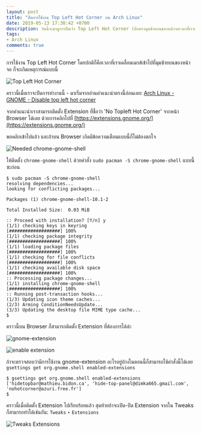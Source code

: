 ```yaml
---
layout: post
title: "ปิดการใช้งาน Top Left Hot Corner บน Arch Linux"
date: 2019-05-13 17:30:42 +0700
description: วันนี้จะมาดูการปิดเจ้า Top Left Hot Corner (คือตรงมุมซ้ายบนของหน้าจอเวลาที่เราเลื่อนเมาส์เข้าไป) บน Arch Linux กันครับ
tags:
- Arch Linux
comments: true
---
```

การใช้งาน Top Left Hot Corner โดยปกติก็คือเวลาที่เราเคลื่อนเมาส์เข้าไปที่มุมซ้ายบนของหน้าจอ ก็จะเกิดเหตุการณ์แบบนี้

![Top Left Hot Corner](https://res.cloudinary.com/sdees-reallife/image/upload/c_scale,w_600/v1557743817/Screenshot_from_2019-05-13_16-35-51.png)

คราวนี้เมื่อเราจะปิดการทำงานนี้ - มาเริ่มจากอ่านคำแนะนำตรงนี้ก่อนเลย: [Arch Linux - GNOME - Disable top left hot corner](https://wiki.archlinux.org/index.php/GNOME#Disable_top_left_hot_corner)

จากคำแนะนำเราสามารถติดตั้ง Extension ที่ชื่อว่า 'No Topleft Hot Corner' จากหน้า Browser ได้เลย ด้วยการคลิกไปที่ [https://extensions.gnome.org/](https://extensions.gnome.org/)

พอคลิกเข้าไปแล้ว และถ้าบน Browser เกิดมีข้อความเตือนแบบนี้ก็ไม่ต้องตกใจ

![Needed chrome-gnome-shell](https://res.cloudinary.com/sdees-reallife/image/upload/c_scale,w_600/v1557745360/Screenshot_from_2019-05-13_17-53-18.png)

ให้ติดตั้ง `chrome-gnome-shell` ด้วยคำสั่ง `sudo pacman -S chrome-gnome-shell` แบบนี้ซะก่อน

```console
$ sudo pacman -S chrome-gnome-shell
resolving dependencies...
looking for conflicting packages...

Packages (1) chrome-gnome-shell-10.1-2

Total Installed Size:  0.03 MiB

:: Proceed with installation? [Y/n] y
(1/1) checking keys in keyring                     [###################] 100%
(1/1) checking package integrity                   [###################] 100%
(1/1) loading package files                        [###################] 100%
(1/1) checking for file conflicts                  [###################] 100%
(1/1) checking available disk space                [###################] 100%
:: Processing package changes...
(1/1) installing chrome-gnome-shell                [###################] 100%
:: Running post-transaction hooks...
(1/3) Updating icon theme caches...
(2/3) Arming ConditionNeedsUpdate...
(3/3) Updating the desktop file MIME type cache...
$
```

คราวนี้บน Browser ก็สามารถติดตั้ง Extension ที่ต้องการได้ล่ะ

![gnome-extension](https://res.cloudinary.com/sdees-reallife/image/upload/c_scale,w_600/v1557745400/Screenshot_from_2019-05-13_17-46-03.png)

![enable extension](https://res.cloudinary.com/sdees-reallife/image/upload/c_scale,w_600/v1557745446/Screenshot_from_2019-05-13_17-46-37.png)

ถ้าจะตรวจสอบว่ามีการใช้งาน gnome-extension อะไรอยู่บ้างในตอนนี้ก็สามารถใช้คำสั่งนี้ได้เลย `gsettings get org.gnome.shell enabled-extensions`

```console
$ gsettings get org.gnome.shell enabled-extensions
['hidetopbar@mathieu.bidon.ca', 'hide-top-panel@dimka665.gmail.com', 'nohotcorner@azuri.free.fr']
$
```

คราวนี้เมื่อติดตั้ง Extension ไปเรียบร้อยแล้ว สุดท้ายถ้าจะเปิด-ปิด Extension จากใน Tweaks ก็สามารถทำได้เช่นกัน: `Tweaks` ‣ `Extensions`

![Tweaks Extensions](https://res.cloudinary.com/sdees-reallife/image/upload/c_scale,w_600/v1557745471/Screenshot_from_2019-05-13_17-47-12.png)
